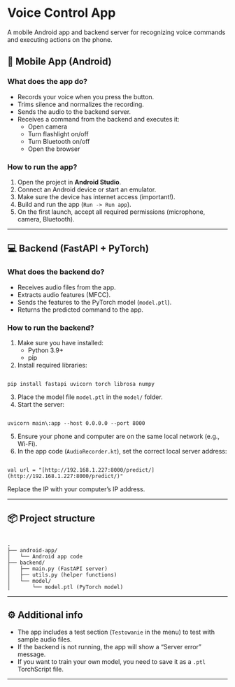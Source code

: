 # Voice Control App

A mobile Android app and backend server for recognizing voice commands and executing actions on the phone.

## 📱 Mobile App (Android)

### What does the app do?
- Records your voice when you press the button.
- Trims silence and normalizes the recording.
- Sends the audio to the backend server.
- Receives a command from the backend and executes it:
    - Open camera
    - Turn flashlight on/off
    - Turn Bluetooth on/off
    - Open the browser

### How to run the app?
1. Open the project in **Android Studio**.
2. Connect an Android device or start an emulator.
3. Make sure the device has internet access (important!).
4. Build and run the app (`Run -> Run app`).
5. On the first launch, accept all required permissions (microphone, camera, Bluetooth).

---

## 💻 Backend (FastAPI + PyTorch)

### What does the backend do?
- Receives audio files from the app.
- Extracts audio features (MFCC).
- Sends the features to the PyTorch model (`model.ptl`).
- Returns the predicted command to the app.

### How to run the backend?
1. Make sure you have installed:
   - Python 3.9+
   - pip
2. Install required libraries:
```

pip install fastapi uvicorn torch librosa numpy

```
3. Place the model file `model.ptl` in the `model/` folder.
4. Start the server:
```

uvicorn main\:app --host 0.0.0.0 --port 8000

```
5. Ensure your phone and computer are on the same local network (e.g., Wi-Fi).
6. In the app code (`AudioRecorder.kt`), set the correct local server address:
```

val url = "[http://192.168.1.227:8000/predict/](http://192.168.1.227:8000/predict/)"

```
Replace the IP with your computer’s IP address.

---

## 📦 Project structure

```

.
├── android-app/
│   └── Android app code
├── backend/
│   ├── main.py (FastAPI server)
│   ├── utils.py (helper functions)
│   └── model/
│       └── model.ptl (PyTorch model)

```

---

## ⚙️ Additional info

- The app includes a test section (`Testowanie` in the menu) to test with sample audio files.
- If the backend is not running, the app will show a “Server error” message.
- If you want to train your own model, you need to save it as a `.ptl` TorchScript file.

---

